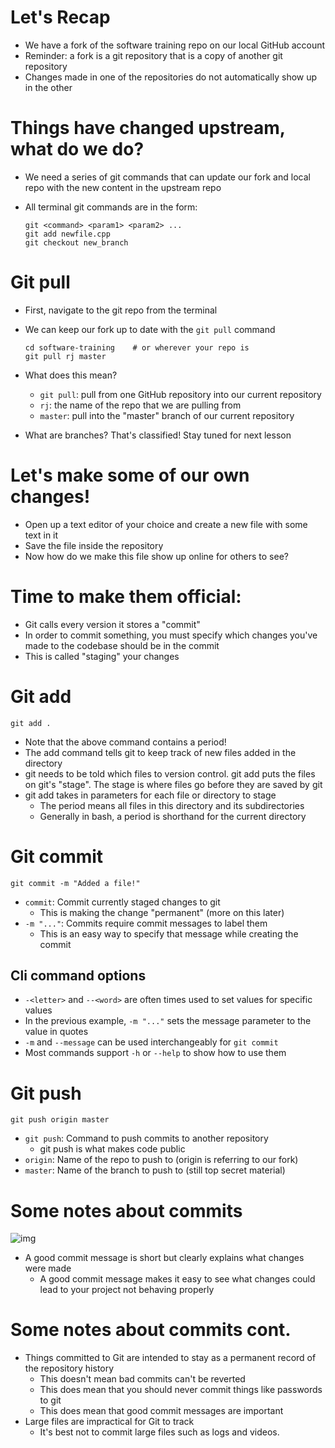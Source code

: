 # Let's Recap

-   We have a fork of the software training repo on our local GitHub account
-   Reminder: a fork is a git repository that is a copy of another git repository
-   Changes made in one of the repositories do not automatically show up in the other


# Things have changed upstream, what do we do?

-   We need a series of git commands that can update our fork and local repo with the new content in the upstream repo
-   All terminal git commands are in the form:
    
    ```shell
    git <command> <param1> <param2> ...
    git add newfile.cpp
    git checkout new_branch
    ```


# Git pull

-   First, navigate to the git repo from the terminal
-   We can keep our fork up to date with the `git pull` command
    
    ```shell
    cd software-training    # or wherever your repo is
    git pull rj master
    ```

-   What does this mean?
    -   `git pull`: pull from one GitHub repository into our current repository
    -   `rj`: the name of the repo that we are pulling from
    -   `master`: pull into the "master" branch of our current repository
-   What are branches? That's classified! Stay tuned for next lesson


# Let's make some of our own changes!

-   Open up a text editor of your choice and create a new file with some text in it
-   Save the file inside the repository
-   Now how do we make this file show up online for others to see?


# Time to make them official:

-   Git calls every version it stores a "commit"
-   In order to commit something, you must specify which changes you've made to the codebase should be in the commit
-   This is called "staging" your changes


# Git add

```shell
git add .
```

-   Note that the above command contains a period!
-   The add command tells git to keep track of new files added in the directory
-   git needs to be told which files to version control. git add puts the files on git's "stage". The stage is where files go before they are saved by git
-   git add takes in parameters for each file or directory to stage
    -   The period means all files in this directory and its subdirectories
    -   Generally in bash, a period is shorthand for the current directory


# Git commit

```shell
git commit -m "Added a file!"
```

-   `commit`: Commit currently staged changes to git
    -   This is making the change "permanent" (more on this later)
-   `-m "..."`: Commits require commit messages to label them
    -   This is an easy way to specify that message while creating the commit


## Cli command options

-   `-<letter>` and `--<word>` are often times used to set values for specific values
-   In the previous example, `-m "..."` sets the message parameter to the value in quotes
-   `-m` and `--message` can be used interchangeably for `git commit`
-   Most commands support `-h` or `--help` to show how to use them


# Git push

```shell
git push origin master
```

-   `git push`: Command to push commits to another repository
    -   git push is what makes code public
-   `origin`: Name of the repo to push to (origin is referring to our fork)
-   `master`: Name of the branch to push to (still top secret material)


# Some notes about commits

![img](https://imgs.xkcd.com/comics/git_commit.png)

-   A good commit message is short but clearly explains what changes were made
    -   A good commit message makes it easy to see what changes could lead to your project not behaving properly


# Some notes about commits cont.

-   Things committed to Git are intended to stay as a permanent record of the repository history
    -   This doesn't mean bad commits can't be reverted
    -   This does mean that you should never commit things like passwords to git
    -   This does mean that good commit messages are important
-   Large files are impractical for Git to track
    -   It's best not to commit large files such as logs and videos.